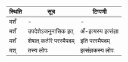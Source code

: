 | स्थिति | सूत्र | टिप्पणी |
| ----- | ------- | ------ |
| मशँ | - | - |
| मशँ | उपदेशेऽजनुनासिक इत् | अँ-इत्यस्य इत्संज्ञा |
| मशँ | शेषात् कर्तरि परस्मैपदम् | इति परस्मैपदम् |
| मश् | तस्य लोपः | इत्संज्ञकस्य लोपः |
